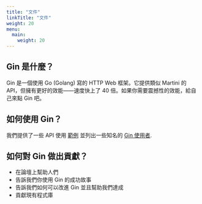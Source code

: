 ```yaml
---
title: "文件"
linkTitle: "文件"
weight: 20
menu:
  main:
    weight: 20
---
```


## Gin 是什麼？

Gin 是一個使用 Go (Golang) 寫的 HTTP Web 框架。它提供類似 Martini 的 API，但擁有更好的效能——速度快上了 40 倍。如果你需要震撼性的效能，給自己來點 Gin 吧。

## 如何使用 Gin？

我們提供了一些 API 使用 [範例](https://github.com/gin-gonic/examples) 並列出一些知名的 [Gin 使用者](./users).

## 如何對 Gin 做出貢獻？

* 在論壇上幫助人們
* 告訴我們你使用 Gin 的成功故事
* 告訴我們如何可以改進 Gin 並且幫助我們達成
* 貢獻現有程式庫
